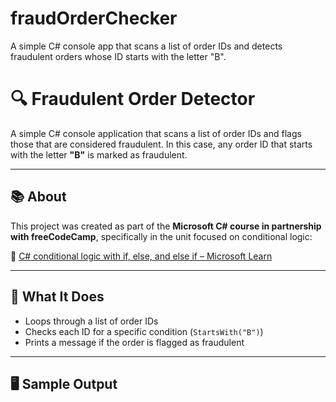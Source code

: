 # fraudOrderChecker
A simple C# console app that scans a list of order IDs and detects fraudulent orders whose ID starts with the letter "B".

# 🔍 Fraudulent Order Detector

A simple C# console application that scans a list of order IDs and flags those that are considered fraudulent. In this case, any order ID that starts with the letter **"B"** is marked as fraudulent.

---

## 📚 About

This project was created as part of the **Microsoft C# course in partnership with freeCodeCamp**, specifically in the unit focused on conditional logic:

🔗 [C# conditional logic with if, else, and else if – Microsoft Learn](https://learn.microsoft.com/en-us/training/modules/csharp-if-elseif-else/)

---

## 🧠 What It Does

- Loops through a list of order IDs
- Checks each ID for a specific condition (`StartsWith("B")`)
- Prints a message if the order is flagged as fraudulent

---

## 🖥️ Sample Output

